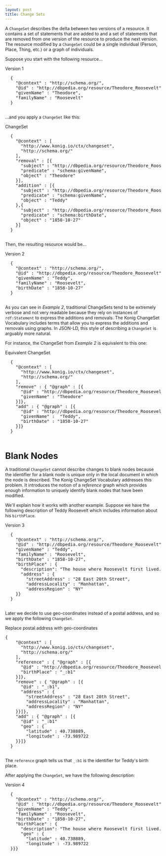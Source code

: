 ```yaml
---
layout: post
title: Change Sets
---
```


A `ChangeSet` describes the delta between two versions of a resource.  It contains a set of statements 
that are added to and a set of statements that are removed from one version of the resource to produce the 
next version.  The resource modified by a `ChangeSet` could be a single individual (Person, 
Place, Thing, etc.) or a graph of individuals.

Suppose you start with the following resource...
<div class="example">
	<div class="example-title">Version 1</div>
	<pre class="json">
  {
    "@context" : "http://schema.org/",
    "@id" : "http://dbpedia.org/resource/Theodore_Roosevelt",
    "givenName" : "Theodore",
    "familyName" : "Roosevelt"
  }
	</pre>
</div>

...and you apply a `ChangeSet` like this:

<div class="example">
  <div class="example-title">ChangeSet</div>
  <pre class="json">
  {
    "@context" : [
      "http://www.konig.io/ctx/changeset",
      "http://schema.org/"
    ],
    "removal" : [{
      "subject" : "http://dbpedia.org/resource/Theodore_Roosevelt",
      "predicate" : "schema:givenName",
      "object" : "Theodore"
    }],
    "addition" : [{
      "subject" : "http://dbpedia.org/resource/Theodore_Roosevelt",
      "predicate" : "schema:givenName",
      "object" : "Teddy"
    },{
      "subject" : "http://dbpedia.org/resource/Theodore_Roosevelt",
      "predicate" : "schema:birthDate",
      "object" : "1858-10-27"
    }]
  }
  </pre>
</div>

Then, the resulting resource would be...

<div class="example">
  <div class="example-title">Version 2</div>
  <pre class="json">
  {
    "@context" : "http://schema.org/",
    "@id" : "http://dbpedia.org/resource/Theodore_Roosevelt",
    "givenName" : "Teddy",
    "familyName" : "Roosevelt",
    "birthDate" : "1858-10-27"
  }
  </pre>
</div>

As you can see in *Example 2*, traditional ChangeSets tend to be extremely verbose and not very
readable because they rely on instances of `rdf:Statement` to express the additions and 
removals.  The Konig ChangeSet Vocabulary includes terms that allow you to express the
additions and removals using graphs.  In JSON-LD, this style of describing a `ChangeSet` is
arguably more natural. 

For instance, the ChangeSet from *Example 2* is equivalent to this one:

<div class="example">
  <div class="example-title">Equivalent ChangeSet</div>
  <pre class="json">
  {
    "@context" : [
      "http://www.konig.io/ctx/changeset",
      "http://schema.org/"
    ],
    "remove" : { "@graph" : [{
      "@id" : "http://dbpedia.org/resource/Theodore_Roosevelt",
      "givenName" : "Theodore"
    }]},
    "add" : { "@graph" : [{
      "@id" : "http://dbpedia.org/resource/Theodore_Roosevelt",
      "givenName" :  "Teddy",
      "birthDate" : "1858-10-27"
    }]}
  }
  </pre>
</div>

# Blank Nodes

A traditional `ChangeSet` cannot describe changes to blank nodes because the identifier for a blank 
node is unique only in the local document in which the node is described.  The Konig ChangeSet 
Vocabulary addresses this problem.  It introduces the notion of a *reference* graph which provides 
enough information to uniquely identify blank nodes that have been modified.

We'll explain how it works with another example.  Suppose we have the following description of
Teddy Roosevelt which includes information about his `birthPlace`.

<div class="example">
  <div class="example-title">Version 3</div>
  <pre class="json">
  {
    "@context" : "http://schema.org/",
    "@id" : "http://dbpedia.org/resource/Theodore_Roosevelt",
    "givenName" : "Teddy",
    "familyName" : "Roosevelt",
    "birthDate" : "1858-10-27",
    "birthPlace" : {
      "description": "The house where Roosevelt first lived.",
      "address" : {
        "streetAddress" : "28 East 20th Street",
        "addressLocality" : "Manhattan",
        "addressRegion" : "NY"
    }}
  }
  </pre>
</div>

Later we decide to use geo-coordinates instead of a postal address,
and so we apply the following `ChangeSet`.


<div class="example">
  <div class="example-title">Replace postal address with geo-coordinates</div>
  <pre class="json">{
    "@context" : [
      "http://www.konig.io/ctx/changeset",
      "http://schema.org/"
    ],
    "reference" : { "@graph" : [{
      "@id" : "http://dbpedia.org/resource/Theodore_Roosevelt",
      "birthPlace" : "_:b1"
    }]},
    "remove" : { "@graph" : [{
      "@id" : "_:b1",
      "address" : {
        "streetAddress" : "28 East 20th Street",
        "addressLocality" : "Manhattan",
        "addressRegion" : "NY"
    }}]},
    "add" : { "@graph" : [{
      "@id" : "_:b1"
      "geo" : {
        "latitude" : 40.738889,
        "longitude" : -73.989722
    }}]}
  }
  </pre>
</div>

The `reference` graph tells us that `_:b1` is the identifier for Teddy's 
birth place.

After applying the `ChangeSet`, we have the following description:

<div class="example">
  <div class="example-title">Version 4</div>
  <pre class="json">
  {
    "@context" : "http://schema.org/",
    "@id" : "http://dbpedia.org/resource/Theodore_Roosevelt",
    "givenName" : "Teddy",
    "familyName" : "Roosevelt",
    "birthDate" : "1858-10-27",
    "birthPlace" : {
      "description": "The house where Roosevelt first lived.",
      "geo" : {
        "latitude" : 40.738889,
        "longitude" : -73.989722
  }}}
  </pre>
</div>

  



